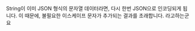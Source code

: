  String이 이미 JSON 형식의 문자열 데이터라면, 다시 한번 JSON으로 인코딩되게 됩니다. 이 때문에, 불필요한 이스케이프 문자가 추가되는 결과를 초래합니다. 
라고하는군요